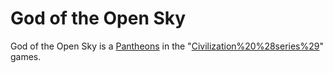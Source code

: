 # God of the Open Sky

God of the Open Sky is a [Pantheons](pantheon) in the "[Civilization%20%28series%29](Civilization)" games.